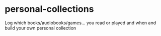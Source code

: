 # personal-collections
Log which books/audiobooks/games... you read or played and when and build your own personal collection
